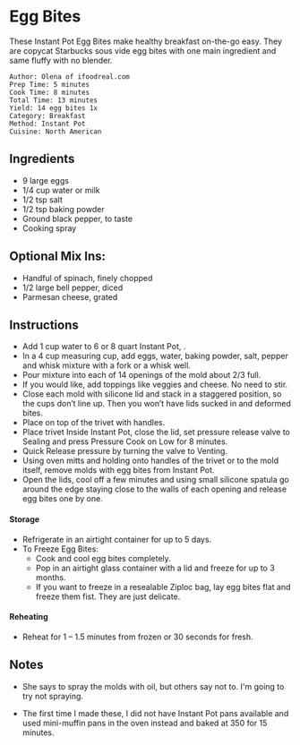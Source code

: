 # Egg Bites

These Instant Pot Egg Bites make healthy breakfast on-the-go easy. They are copycat Starbucks sous vide egg bites with one main ingredient and same fluffy with no blender.

```
Author: Olena of ifoodreal.com
Prep Time: 5 minutes
Cook Time: 8 minutes
Total Time: 13 minutes
Yield: 14 egg bites 1x
Category: Breakfast
Method: Instant Pot
Cuisine: North American
```

## Ingredients

- 9 large eggs
- 1/4 cup water or milk
- 1/2 tsp salt
- 1/2 tsp baking powder
- Ground black pepper, to taste
- Cooking spray
  
 ## Optional Mix Ins:
  
- Handful of spinach, finely chopped
- 1/2 large bell pepper, diced
- Parmesan cheese, grated

## Instructions

- Add 1 cup water to 6 or 8 quart Instant Pot, .
- In a 4 cup measuring cup, add eggs, water, baking powder, salt, pepper and whisk mixture with a fork or a whisk well.
- Pour mixture into each of 14 openings of the mold about 2/3 full.
- If you would like, add toppings like veggies and cheese. No need to stir.
- Close each mold with silicone lid and stack in a staggered position, so the cups don’t line up. 
Then you won’t have lids sucked in and deformed bites.
- Place on top of the trivet with handles. 
- Place trivet Inside Instant Pot, close the lid, set pressure release valve to Sealing and press 
Pressure Cook on Low for 8 minutes.
- Quick Release pressure by turning the valve to Venting. 
- Using oven mitts and holding onto handles of the trivet or to the mold itself, remove molds 
with egg bites from Instant Pot.
- Open the lids, cool off a few minutes and using small silicone spatula go around the edge staying close 
to the walls of each opening and release egg bites one by one.

#### Storage
- Refrigerate in an airtight container for up to  5 days.
- To Freeze Egg Bites: 
    - Cook and cool egg bites completely. 
    - Pop in an airtight glass container with a lid and freeze for up to 3 months. 
    - If you want to freeze in a resealable Ziploc bag, lay egg bites flat and freeze them fist. They are just delicate.
  
  
#### Reheating
- Reheat for 1 – 1.5 minutes from frozen or 30 seconds for fresh. 


## Notes

- She says to spray the molds with oil, but others say not to.  I'm going to try not spraying.


- The first time I made these, I did not have Instant Pot pans available and used mini-muffin pans 
in the oven instead and baked at 350 for 15 minutes.
